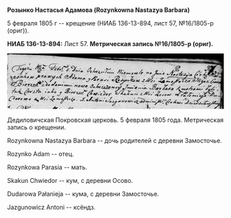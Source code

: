 **Розынко Настасья Адамова (Rozynkowna Nastazya Barbara)**

5 февраля 1805 г -- крещение (НИАБ 136-13-894, лист 57, №16/1805-р
(ориг)).

**НИАБ 136-13-894:** Лист 57. **Метрическая запись №16/1805-р (ориг).**

![](./media/9777a3a2b265952ac61411f06c8d20ff1146b9ee.png)

Дедиловичская Покровская церковь. 5 февраля 1805 года. Метрическая
запись о крещении.

Rozynkowna Nastazya Barbara -- дочь родителей с деревни Замосточье.

Rozynko Adam -- отец.

Rozynkowa Parasia -- мать.

Skakun Chwiedor -- кум, с деревни Осовo.

Dudarowa Pałanieja -- кума, с деревни Замосточье.

Jazgunowicz Antoni -- ксёндз.
